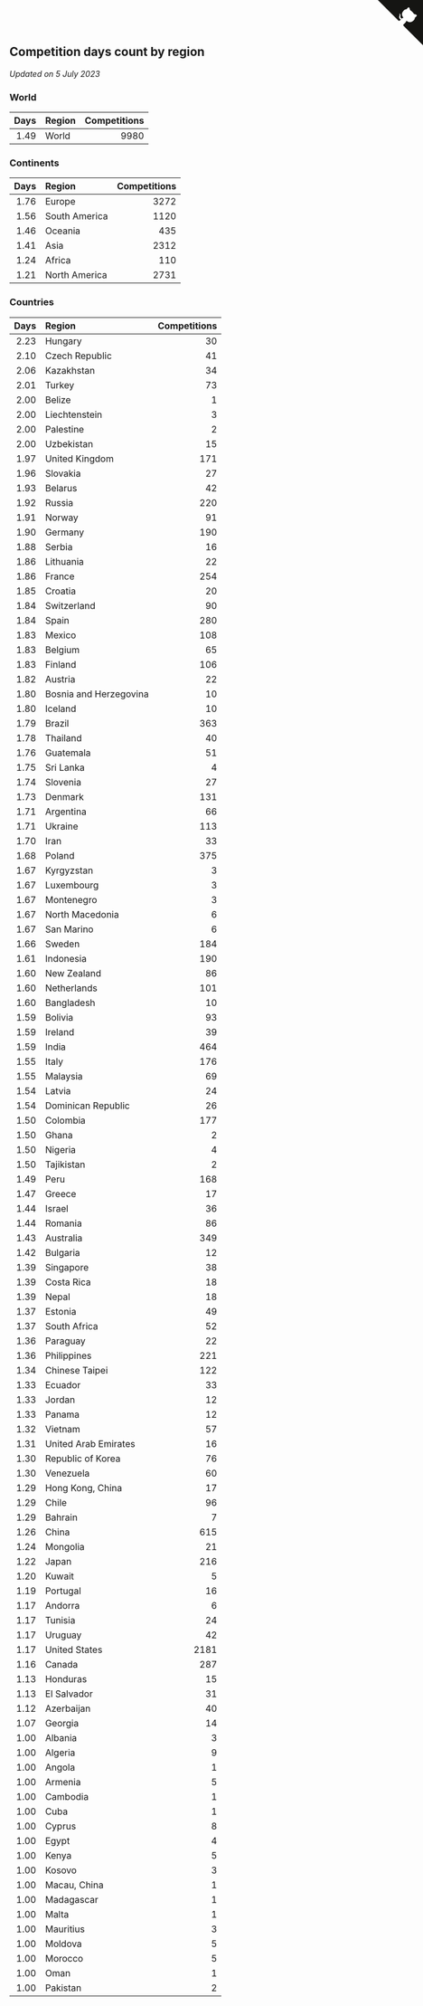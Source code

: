 ## Competition days count by region

*Updated on  5 July 2023*


### World

| Days | Region | Competitions |
| ---: | :--- | ---: |
| 1.49 | World | 9980 |

### Continents

| Days | Region | Competitions |
| ---: | :--- | ---: |
| 1.76 | Europe | 3272 |
| 1.56 | South America | 1120 |
| 1.46 | Oceania | 435 |
| 1.41 | Asia | 2312 |
| 1.24 | Africa | 110 |
| 1.21 | North America | 2731 |

### Countries

| Days | Region | Competitions |
| ---: | :--- | ---: |
| 2.23 | Hungary | 30 |
| 2.10 | Czech Republic | 41 |
| 2.06 | Kazakhstan | 34 |
| 2.01 | Turkey | 73 |
| 2.00 | Belize | 1 |
| 2.00 | Liechtenstein | 3 |
| 2.00 | Palestine | 2 |
| 2.00 | Uzbekistan | 15 |
| 1.97 | United Kingdom | 171 |
| 1.96 | Slovakia | 27 |
| 1.93 | Belarus | 42 |
| 1.92 | Russia | 220 |
| 1.91 | Norway | 91 |
| 1.90 | Germany | 190 |
| 1.88 | Serbia | 16 |
| 1.86 | Lithuania | 22 |
| 1.86 | France | 254 |
| 1.85 | Croatia | 20 |
| 1.84 | Switzerland | 90 |
| 1.84 | Spain | 280 |
| 1.83 | Mexico | 108 |
| 1.83 | Belgium | 65 |
| 1.83 | Finland | 106 |
| 1.82 | Austria | 22 |
| 1.80 | Bosnia and Herzegovina | 10 |
| 1.80 | Iceland | 10 |
| 1.79 | Brazil | 363 |
| 1.78 | Thailand | 40 |
| 1.76 | Guatemala | 51 |
| 1.75 | Sri Lanka | 4 |
| 1.74 | Slovenia | 27 |
| 1.73 | Denmark | 131 |
| 1.71 | Argentina | 66 |
| 1.71 | Ukraine | 113 |
| 1.70 | Iran | 33 |
| 1.68 | Poland | 375 |
| 1.67 | Kyrgyzstan | 3 |
| 1.67 | Luxembourg | 3 |
| 1.67 | Montenegro | 3 |
| 1.67 | North Macedonia | 6 |
| 1.67 | San Marino | 6 |
| 1.66 | Sweden | 184 |
| 1.61 | Indonesia | 190 |
| 1.60 | New Zealand | 86 |
| 1.60 | Netherlands | 101 |
| 1.60 | Bangladesh | 10 |
| 1.59 | Bolivia | 93 |
| 1.59 | Ireland | 39 |
| 1.59 | India | 464 |
| 1.55 | Italy | 176 |
| 1.55 | Malaysia | 69 |
| 1.54 | Latvia | 24 |
| 1.54 | Dominican Republic | 26 |
| 1.50 | Colombia | 177 |
| 1.50 | Ghana | 2 |
| 1.50 | Nigeria | 4 |
| 1.50 | Tajikistan | 2 |
| 1.49 | Peru | 168 |
| 1.47 | Greece | 17 |
| 1.44 | Israel | 36 |
| 1.44 | Romania | 86 |
| 1.43 | Australia | 349 |
| 1.42 | Bulgaria | 12 |
| 1.39 | Singapore | 38 |
| 1.39 | Costa Rica | 18 |
| 1.39 | Nepal | 18 |
| 1.37 | Estonia | 49 |
| 1.37 | South Africa | 52 |
| 1.36 | Paraguay | 22 |
| 1.36 | Philippines | 221 |
| 1.34 | Chinese Taipei | 122 |
| 1.33 | Ecuador | 33 |
| 1.33 | Jordan | 12 |
| 1.33 | Panama | 12 |
| 1.32 | Vietnam | 57 |
| 1.31 | United Arab Emirates | 16 |
| 1.30 | Republic of Korea | 76 |
| 1.30 | Venezuela | 60 |
| 1.29 | Hong Kong, China | 17 |
| 1.29 | Chile | 96 |
| 1.29 | Bahrain | 7 |
| 1.26 | China | 615 |
| 1.24 | Mongolia | 21 |
| 1.22 | Japan | 216 |
| 1.20 | Kuwait | 5 |
| 1.19 | Portugal | 16 |
| 1.17 | Andorra | 6 |
| 1.17 | Tunisia | 24 |
| 1.17 | Uruguay | 42 |
| 1.17 | United States | 2181 |
| 1.16 | Canada | 287 |
| 1.13 | Honduras | 15 |
| 1.13 | El Salvador | 31 |
| 1.12 | Azerbaijan | 40 |
| 1.07 | Georgia | 14 |
| 1.00 | Albania | 3 |
| 1.00 | Algeria | 9 |
| 1.00 | Angola | 1 |
| 1.00 | Armenia | 5 |
| 1.00 | Cambodia | 1 |
| 1.00 | Cuba | 1 |
| 1.00 | Cyprus | 8 |
| 1.00 | Egypt | 4 |
| 1.00 | Kenya | 5 |
| 1.00 | Kosovo | 3 |
| 1.00 | Macau, China | 1 |
| 1.00 | Madagascar | 1 |
| 1.00 | Malta | 1 |
| 1.00 | Mauritius | 3 |
| 1.00 | Moldova | 5 |
| 1.00 | Morocco | 5 |
| 1.00 | Oman | 1 |
| 1.00 | Pakistan | 2 |


<a href="https://github.com/jonatanklosko/wca_statistics" class="github-corner" aria-label="View source on Github"><svg width="80" height="80" viewBox="0 0 250 250" style="fill:#151513; color:#fff; position: absolute; top: 0; border: 0; right: 0;" aria-hidden="true"><path d="M0,0 L115,115 L130,115 L142,142 L250,250 L250,0 Z"></path><path d="M128.3,109.0 C113.8,99.7 119.0,89.6 119.0,89.6 C122.0,82.7 120.5,78.6 120.5,78.6 C119.2,72.0 123.4,76.3 123.4,76.3 C127.3,80.9 125.5,87.3 125.5,87.3 C122.9,97.6 130.6,101.9 134.4,103.2" fill="currentColor" style="transform-origin: 130px 106px;" class="octo-arm"></path><path d="M115.0,115.0 C114.9,115.1 118.7,116.5 119.8,115.4 L133.7,101.6 C136.9,99.2 139.9,98.4 142.2,98.6 C133.8,88.0 127.5,74.4 143.8,58.0 C148.5,53.4 154.0,51.2 159.7,51.0 C160.3,49.4 163.2,43.6 171.4,40.1 C171.4,40.1 176.1,42.5 178.8,56.2 C183.1,58.6 187.2,61.8 190.9,65.4 C194.5,69.0 197.7,73.2 200.1,77.6 C213.8,80.2 216.3,84.9 216.3,84.9 C212.7,93.1 206.9,96.0 205.4,96.6 C205.1,102.4 203.0,107.8 198.3,112.5 C181.9,128.9 168.3,122.5 157.7,114.1 C157.9,116.9 156.7,120.9 152.7,124.9 L141.0,136.5 C139.8,137.7 141.6,141.9 141.8,141.8 Z" fill="currentColor" class="octo-body"></path></svg></a><style>.github-corner:hover .octo-arm{animation:octocat-wave 560ms ease-in-out}@keyframes octocat-wave{0%,100%{transform:rotate(0)}20%,60%{transform:rotate(-25deg)}40%,80%{transform:rotate(10deg)}}@media (max-width:500px){.github-corner:hover .octo-arm{animation:none}.github-corner .octo-arm{animation:octocat-wave 560ms ease-in-out}}</style>
